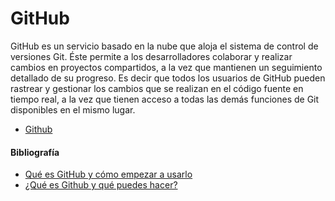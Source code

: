 # GitHub

GitHub es un servicio basado en la nube que aloja el sistema de control de versiones Git. Éste permite a los desarrolladores colaborar y realizar cambios en proyectos compartidos, a la vez que mantienen un seguimiento detallado de su progreso. Es decir que todos los usuarios de GitHub pueden rastrear y gestionar los cambios que se realizan en el código fuente en tiempo real, a la vez que tienen acceso a todas las demás funciones de Git disponibles en el mismo lugar.

- [Github](https://github.com/)

#### Bibliografía

- [Qué es GitHub y cómo empezar a usarlo](https://www.hostinger.es/tutoriales/que-es-github)
- [¿Qué es Github y qué puedes hacer?](https://open-bootcamp.com/aprender-programar/github)
